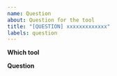 ```yaml
---
name: Question
about: Question for the tool
title: "[QUESTION] xxxxxxxxxxxxx"
labels: question
---
```

<!-- Please search for this issue in issues-page first. Avoid duplication. -->
<!-- Please read Wiki first. -->
<!-- 
https://github.com/yaronzz/Tidal-Media-Downloader/wiki
https://yaronzz.top/post/tidal_dl_installation/
-->

**Which tool**
<!-- tidal-gui or tidal-dl -->

**Question**
